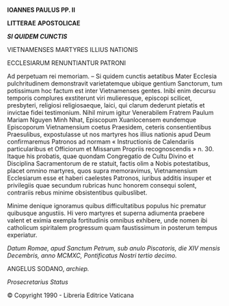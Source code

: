**IOANNES PAULUS PP. II**

**LITTERAE** **APOSTOLICAE**

***SI QUIDEM CUNCTIS***

VIETNAMENSES MARTYRES ILLIUS NATIONIS

ECCLESIARUM RENUNTIANTUR PATRONI

Ad perpetuam rei memoriam. – Si quidem cunctis aetatibus Mater Ecclesia pulchritudinem demonstravit varietatemque ubique gentium Sanctorum, tum potissimum hoc factum est inter Vietnamenses gentes. Inibi enim decursu temporis complures exstiterunt viri mulieresque, episcopi scilicet, presbyteri, religiosi religiosaeque, laici, qui clarum dederunt pietatis et invictae fidei testimonium. Nihil mirum igitur Venerabilem Fratrem Paulum Mariam Nguyen Minh Nhat, Episcopum Xuanlocensem eundemque Episcoporum Vietnamensium coetus Praesidem, ceteris consentientibus Praesulibus, expostulasse ut nos martyres hos illius nationis apud Deum confirmaremus Patronos ad normam « Instructionis de Calendariis particularibus et Officiorum et Missarum Propriis recognoscendis » n. 30. Itaque his probatis, quae quondam Congregatio de Cultu Divino et Disciplina Sacramentorum de re statuit, factis olim a Nobis potestatibus, placet omnino martyres, quos supra memoravimus, Vietnamensium Ecclesiarum esse et haberi caelestes Patronos, iuribus additis insuper et privilegiis quae secundum rubricas hunc honorem consequi solent, contrariis rebus minime obsistentibus quibuslibet.

Minime denique ignoramus quibus difficultatibus populus hic prematur quibusque angustiis. Hi vero martyres et superna adiumenta praebere valent et eximia exempla fortitudinis omnibus exhibere, unde nomen ibi catholicum spiritalem progressum quam faustissimum in posterum tempus experiatur.

*Datum Romae, apud Sanctum Petrum, sub anulo Piscatoris, die XIV mensis Decembris, anno MCMXC, Pontificatus Nostri tertio decimo.*

ANGELUS SODANO, *archiep.*

*Prosecretarius Status*

© Copyright 1990 - Libreria Editrice Vaticana